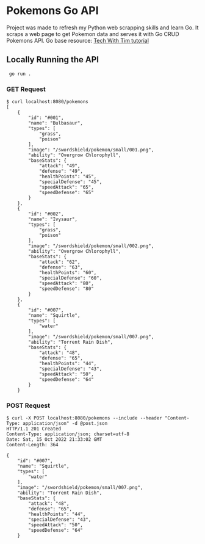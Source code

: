 # Pokemons Go API 

Project was made to refresh my Python web scrapping skills and learn Go. It scraps a web page to get Pokemon data and serves it with Go CRUD Pokemons API. Go base resource: [Tech With Tim tutorial](https://www.youtube.com/watch?v=bj77B59nkTQ)

## Locally Running the API

`` go run .``

### GET Request

~~~~
$ curl localhost:8080/pokemons
[
    {
        "id": "#001",
        "name": "Bulbasaur",
        "types": [
            "grass",
            "poison"
        ],
        "image": "/swordshield/pokemon/small/001.png",
        "ability": "Overgrow Chlorophyll",
        "baseStats": {
            "attack": "49",
            "defense": "49",
            "healthPoints": "45",
            "specialDefense": "45",
            "speedAttack": "65",
            "speedDefense": "65"
        }
    },
    {
        "id": "#002",
        "name": "Ivysaur",
        "types": [
            "grass",
            "poison"
        ],
        "image": "/swordshield/pokemon/small/002.png",
        "ability": "Overgrow Chlorophyll",
        "baseStats": {
            "attack": "62",
            "defense": "63",
            "healthPoints": "60",
            "specialDefense": "60",
            "speedAttack": "80",
            "speedDefense": "80"
        }
    },
    {
        "id": "#007",
        "name": "Squirtle",
        "types": [
            "water"
        ],
        "image": "/swordshield/pokemon/small/007.png",
        "ability": "Torrent Rain Dish",
        "baseStats": {
            "attack": "48",
            "defense": "65",
            "healthPoints": "44",
            "specialDefense": "43",
            "speedAttack": "50",
            "speedDefense": "64"
        }
    }
~~~~

### POST Request

~~~~
$ curl -X POST localhost:8080/pokemons --include --header "Content-Type: application/json" -d @post.json
HTTP/1.1 201 Created
Content-Type: application/json; charset=utf-8
Date: Sat, 15 Oct 2022 21:33:02 GMT
Content-Length: 364

{
    "id": "#007",
    "name": "Squirtle",
    "types": [
        "water"
    ],
    "image": "/swordshield/pokemon/small/007.png",
    "ability": "Torrent Rain Dish",
    "baseStats": {
        "attack": "48",
        "defense": "65",
        "healthPoints": "44",
        "specialDefense": "43",
        "speedAttack": "50",
        "speedDefense": "64"
    }
~~~~